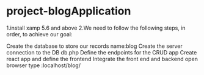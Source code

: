 # project-blogApplication
1.install xamp 5.6 and above
2.We need to follow the following steps, in order, to achieve our goal:

Create the database to store our records
name:blog
Create the server connection to the DB
db.php
Define the endpoints for the CRUD app
Create react app and define the frontend
Integrate the front end and backend
open browser type :localhost/blog/
